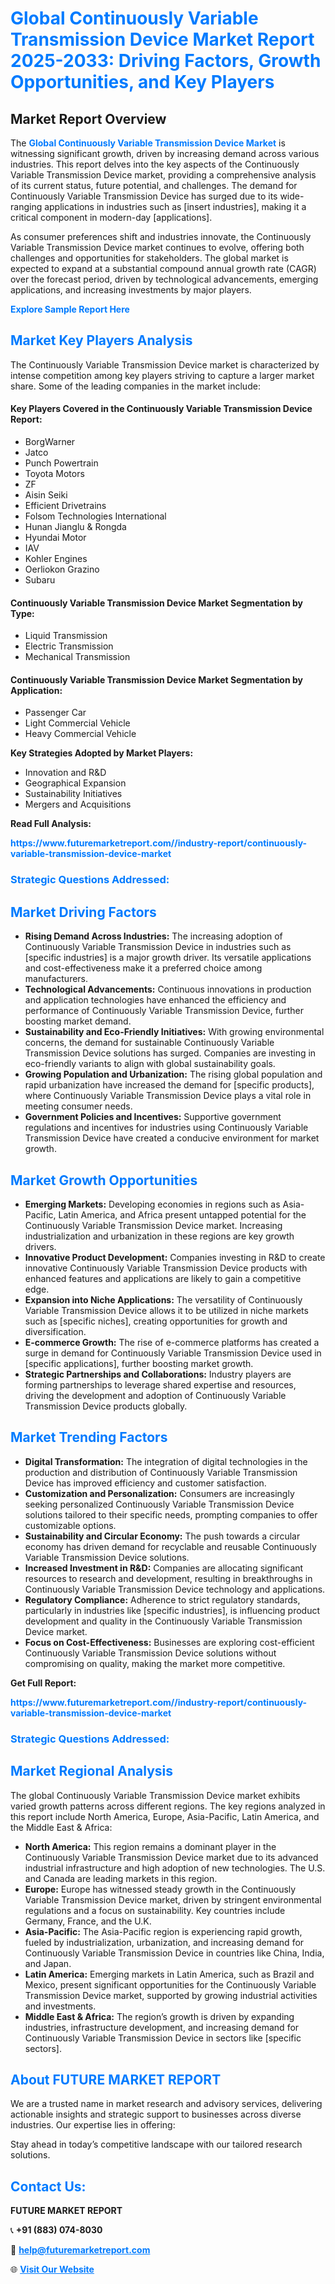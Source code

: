 <h1 style="color: #007BFF;">Global Continuously Variable Transmission Device Market Report 2025-2033: Driving Factors, Growth Opportunities, and Key Players</h1>

<section id="overview">
<h2>Market Report Overview</h2>
<p>The <a href="https://www.futuremarketreport.com//industry-report/continuously-variable-transmission-device-market" style="color: #007BFF; text-decoration: none;"><strong>Global Continuously Variable Transmission Device Market</strong></a> is witnessing significant growth, driven by increasing demand across various industries. This report delves into the key aspects of the Continuously Variable Transmission Device market, providing a comprehensive analysis of its current status, future potential, and challenges. The demand for Continuously Variable Transmission Device has surged due to its wide-ranging applications in industries such as [insert industries], making it a critical component in modern-day [applications].</p>
<p>As consumer preferences shift and industries innovate, the Continuously Variable Transmission Device market continues to evolve, offering both challenges and opportunities for stakeholders. The global market is expected to expand at a substantial compound annual growth rate (CAGR) over the forecast period, driven by technological advancements, emerging applications, and increasing investments by major players.</p>
</section>

<section id="overview">
<p><a href="https://www.futuremarketreport.com//request-sample/reportId=54997" style="color: #007BFF; text-decoration: none;"><strong>Explore Sample Report Here</strong></a></p>
</section>

<section id="key-players">
<h2 style="color: #007BFF;">Market Key Players Analysis</h2>
<p>The Continuously Variable Transmission Device market is characterized by intense competition among key players striving to capture a larger market share. Some of the leading companies in the market include:</p>
<h4>Key Players Covered in the Continuously Variable Transmission Device Report:</h4>
<ul><li>BorgWarner</li><li>Jatco</li><li>Punch Powertrain</li><li>Toyota Motors</li><li>ZF</li><li>Aisin Seiki</li><li>Efficient Drivetrains</li><li>Folsom Technologies International</li><li>Hunan Jianglu &amp; Rongda</li><li>Hyundai Motor</li><li>IAV</li><li>Kohler Engines</li><li>Oerliokon Grazino</li><li>Subaru</li></ul>
<h4>Continuously Variable Transmission Device Market Segmentation by Type:</h4>
<ul><li>Liquid Transmission</li><li>Electric Transmission</li><li>Mechanical Transmission</li></ul>

<h4>Continuously Variable Transmission Device Market Segmentation by Application:</h4>
<ul><li>Passenger Car</li><li>Light Commercial Vehicle</li><li>Heavy Commercial Vehicle</li></ul>
<p><strong>Key Strategies Adopted by Market Players:</strong></p>
<ul>
<li>Innovation and R&D</li>
<li>Geographical Expansion</li>
<li>Sustainability Initiatives</li>
<li>Mergers and Acquisitions</li>
</ul>
</section>

<section>
<p><strong>Read Full Analysis: </strong></p><a href="https://www.futuremarketreport.com//industry-report/continuously-variable-transmission-device-market" style="color: #007BFF; text-decoration: none;"><strong>https://www.futuremarketreport.com//industry-report/continuously-variable-transmission-device-market</strong></a>
<h3 style="color: #007BFF;">Strategic Questions Addressed:</h3>
</section>

<section id="driving-factors">
<h2 style="color: #007BFF;">Market Driving Factors</h2>
<ul>
<li><strong>Rising Demand Across Industries:</strong> The increasing adoption of Continuously Variable Transmission Device in industries such as [specific industries] is a major growth driver. Its versatile applications and cost-effectiveness make it a preferred choice among manufacturers.</li>
<li><strong>Technological Advancements:</strong> Continuous innovations in production and application technologies have enhanced the efficiency and performance of Continuously Variable Transmission Device, further boosting market demand.</li>
<li><strong>Sustainability and Eco-Friendly Initiatives:</strong> With growing environmental concerns, the demand for sustainable Continuously Variable Transmission Device solutions has surged. Companies are investing in eco-friendly variants to align with global sustainability goals.</li>
<li><strong>Growing Population and Urbanization:</strong> The rising global population and rapid urbanization have increased the demand for [specific products], where Continuously Variable Transmission Device plays a vital role in meeting consumer needs.</li>
<li><strong>Government Policies and Incentives:</strong> Supportive government regulations and incentives for industries using Continuously Variable Transmission Device have created a conducive environment for market growth.</li>
</ul>
</section>

<section id="growth-opportunities">
<h2 style="color: #007BFF;">Market Growth Opportunities</h2>
<ul>
<li><strong>Emerging Markets:</strong> Developing economies in regions such as Asia-Pacific, Latin America, and Africa present untapped potential for the Continuously Variable Transmission Device market. Increasing industrialization and urbanization in these regions are key growth drivers.</li>
<li><strong>Innovative Product Development:</strong> Companies investing in R&D to create innovative Continuously Variable Transmission Device products with enhanced features and applications are likely to gain a competitive edge.</li>
<li><strong>Expansion into Niche Applications:</strong> The versatility of Continuously Variable Transmission Device allows it to be utilized in niche markets such as [specific niches], creating opportunities for growth and diversification.</li>
<li><strong>E-commerce Growth:</strong> The rise of e-commerce platforms has created a surge in demand for Continuously Variable Transmission Device used in [specific applications], further boosting market growth.</li>
<li><strong>Strategic Partnerships and Collaborations:</strong> Industry players are forming partnerships to leverage shared expertise and resources, driving the development and adoption of Continuously Variable Transmission Device products globally.</li>
</ul>
</section>

<section id="trending-factors">
<h2 style="color: #007BFF;">Market Trending Factors</h2>
<ul>
<li><strong>Digital Transformation:</strong> The integration of digital technologies in the production and distribution of Continuously Variable Transmission Device has improved efficiency and customer satisfaction.</li>
<li><strong>Customization and Personalization:</strong> Consumers are increasingly seeking personalized Continuously Variable Transmission Device solutions tailored to their specific needs, prompting companies to offer customizable options.</li>
<li><strong>Sustainability and Circular Economy:</strong> The push towards a circular economy has driven demand for recyclable and reusable Continuously Variable Transmission Device solutions.</li>
<li><strong>Increased Investment in R&D:</strong> Companies are allocating significant resources to research and development, resulting in breakthroughs in Continuously Variable Transmission Device technology and applications.</li>
<li><strong>Regulatory Compliance:</strong> Adherence to strict regulatory standards, particularly in industries like [specific industries], is influencing product development and quality in the Continuously Variable Transmission Device market.</li>
<li><strong>Focus on Cost-Effectiveness:</strong> Businesses are exploring cost-efficient Continuously Variable Transmission Device solutions without compromising on quality, making the market more competitive.</li>
</ul>
</section>

<section>
<p><strong>Get Full Report: </strong></p><a href="https://www.futuremarketreport.com//industry-report/continuously-variable-transmission-device-market" style="color: #007BFF; text-decoration: none;"><strong>https://www.futuremarketreport.com//industry-report/continuously-variable-transmission-device-market</strong></a>
<h3 style="color: #007BFF;">Strategic Questions Addressed:</h3>
</section>


<section id="regional-analysis">
<h2 style="color: #007BFF;">Market Regional Analysis</h2>
<p>The global Continuously Variable Transmission Device market exhibits varied growth patterns across different regions. The key regions analyzed in this report include North America, Europe, Asia-Pacific, Latin America, and the Middle East & Africa:</p>
<ul>
<li><strong>North America:</strong> This region remains a dominant player in the Continuously Variable Transmission Device market due to its advanced industrial infrastructure and high adoption of new technologies. The U.S. and Canada are leading markets in this region.</li>
<li><strong>Europe:</strong> Europe has witnessed steady growth in the Continuously Variable Transmission Device market, driven by stringent environmental regulations and a focus on sustainability. Key countries include Germany, France, and the U.K.</li>
<li><strong>Asia-Pacific:</strong> The Asia-Pacific region is experiencing rapid growth, fueled by industrialization, urbanization, and increasing demand for Continuously Variable Transmission Device in countries like China, India, and Japan.</li>
<li><strong>Latin America:</strong> Emerging markets in Latin America, such as Brazil and Mexico, present significant opportunities for the Continuously Variable Transmission Device market, supported by growing industrial activities and investments.</li>
<li><strong>Middle East & Africa:</strong> The region’s growth is driven by expanding industries, infrastructure development, and increasing demand for Continuously Variable Transmission Device in sectors like [specific sectors].</li>
</ul>
</section>

<footer>
<h2 style="color: #007BFF;">About FUTURE MARKET REPORT</h2>
<p>We are a trusted name in market research and advisory services, delivering actionable insights and strategic support to businesses across diverse industries. Our expertise lies in offering:</p>

<p>Stay ahead in today’s competitive landscape with our tailored research solutions.</p>

<h2 style="color: #007BFF;">Contact Us:</h2>
<p><strong>FUTURE MARKET REPORT</strong></p>
<p>📞 <strong>+91 (883) 074-8030</strong></p>
<p>📧 <strong><a href="mailto:help@futuremarketreport.com" style="color: #007BFF;">help@futuremarketreport.com</a></strong></p>
<p>🌐 <strong><a href="https://www.futuremarketreport.com/" style="color: #007BFF;">Visit Our Website</a></strong></p>
</footer>